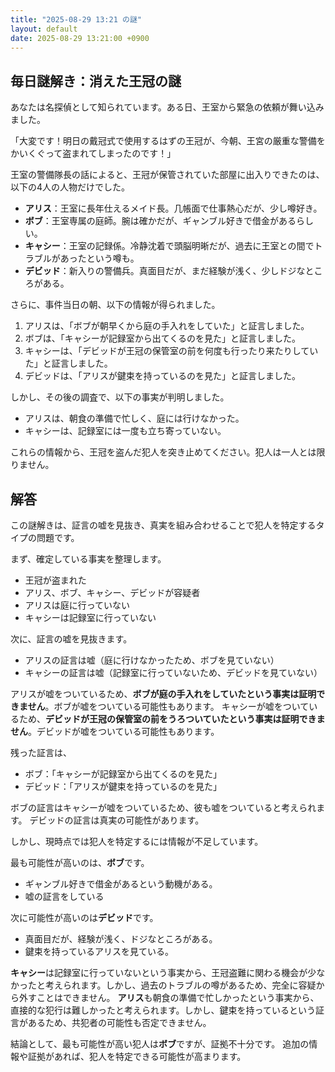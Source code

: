```yaml
---
title: "2025-08-29 13:21 の謎"
layout: default
date: 2025-08-29 13:21:00 +0900
---
```

## 毎日謎解き：消えた王冠の謎

あなたは名探偵として知られています。ある日、王室から緊急の依頼が舞い込みました。

「大変です！明日の戴冠式で使用するはずの王冠が、今朝、王宮の厳重な警備をかいくぐって盗まれてしまったのです！」

王室の警備隊長の話によると、王冠が保管されていた部屋に出入りできたのは、以下の4人の人物だけでした。

*   **アリス**：王室に長年仕えるメイド長。几帳面で仕事熱心だが、少し噂好き。
*   **ボブ**：王室専属の庭師。腕は確かだが、ギャンブル好きで借金があるらしい。
*   **キャシー**：王室の記録係。冷静沈着で頭脳明晰だが、過去に王室との間でトラブルがあったという噂も。
*   **デビッド**：新入りの警備兵。真面目だが、まだ経験が浅く、少しドジなところがある。

さらに、事件当日の朝、以下の情報が得られました。

1.  アリスは、「ボブが朝早くから庭の手入れをしていた」と証言しました。
2.  ボブは、「キャシーが記録室から出てくるのを見た」と証言しました。
3.  キャシーは、「デビッドが王冠の保管室の前を何度も行ったり来たりしていた」と証言しました。
4.  デビッドは、「アリスが鍵束を持っているのを見た」と証言しました。

しかし、その後の調査で、以下の事実が判明しました。

*   アリスは、朝食の準備で忙しく、庭には行けなかった。
*   キャシーは、記録室には一度も立ち寄っていない。

これらの情報から、王冠を盗んだ犯人を突き止めてください。犯人は一人とは限りません。

## 解答

この謎解きは、証言の嘘を見抜き、真実を組み合わせることで犯人を特定するタイプの問題です。

まず、確定している事実を整理します。

*   王冠が盗まれた
*   アリス、ボブ、キャシー、デビッドが容疑者
*   アリスは庭に行っていない
*   キャシーは記録室に行っていない

次に、証言の嘘を見抜きます。

*   アリスの証言は嘘（庭に行けなかったため、ボブを見ていない）
*   キャシーの証言は嘘（記録室に行っていないため、デビッドを見ていない）

アリスが嘘をついているため、**ボブが庭の手入れをしていたという事実は証明できません**。ボブが嘘をついている可能性もあります。
キャシーが嘘をついているため、**デビッドが王冠の保管室の前をうろついていたという事実は証明できません**。デビッドが嘘をついている可能性もあります。

残った証言は、

*   ボブ：「キャシーが記録室から出てくるのを見た」
*   デビッド：「アリスが鍵束を持っているのを見た」

ボブの証言はキャシーが嘘をついているため、彼も嘘をついていると考えられます。
デビッドの証言は真実の可能性があります。

しかし、現時点では犯人を特定するには情報が不足しています。

最も可能性が高いのは、**ボブ**です。

* ギャンブル好きで借金があるという動機がある。
* 嘘の証言をしている

次に可能性が高いのは**デビッド**です。

* 真面目だが、経験が浅く、ドジなところがある。
* 鍵束を持っているアリスを見ている。

**キャシー**は記録室に行っていないという事実から、王冠盗難に関わる機会が少なかったと考えられます。しかし、過去のトラブルの噂があるため、完全に容疑から外すことはできません。
**アリス**も朝食の準備で忙しかったという事実から、直接的な犯行は難しかったと考えられます。しかし、鍵束を持っているという証言があるため、共犯者の可能性も否定できません。

結論として、最も可能性が高い犯人は**ボブ**ですが、証拠不十分です。
追加の情報や証拠があれば、犯人を特定できる可能性が高まります。
